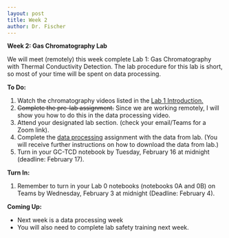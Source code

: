 ```yaml
---
layout: post
title: Week 2
author: Dr. Fischer
---
```


**Week 2: Gas Chromatography Lab**

We will meet (remotely) this week complete Lab 1: Gas Chromatography with Thermal Conductivity Detection.  The lab procedure for this lab is short, so most of your time will be spent on data processing.

**To Do:**

1. Watch the chromatography videos listed in the [Lab 1 Introduction.](https://chem370.github.io/gc-tcd/)
1. ~~Complete the pre-lab assignment.~~ Since we are working remotely, I will show you how to do this in the data processing video.
1. Attend your designated lab section. (check your email/Teams for a Zoom link).
1. Complete the [data processing](https://chem370.github.io/gc-tcd/data-processing) assignment with the data from lab.  (You will receive further instructions on how to download the data from lab.)
1. Turn in your GC-TCD notebook by Tuesday, February 16 at midnight (deadline: February 17).

**Turn In:**

1. Remember to turn in your Lab 0 notebooks (notebooks 0A and 0B) on Teams by Wednesday, February 3 at midnight (Deadline: February 4).

**Coming Up:**

- Next week is a data processing week
- You will also need to complete lab safety training next week.
